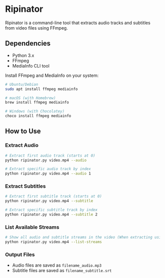 # Ripinator

Ripinator is a command-line tool that extracts audio tracks and subtitles from video files using FFmpeg.

## Dependencies

- Python 3.x
- FFmpeg
- MediaInfo CLI tool

Install FFmpeg and MediaInfo on your system:
```bash
# Ubuntu/Debian
sudo apt install ffmpeg mediainfo

# macOS (with Homebrew)
brew install ffmpeg mediainfo

# Windows (with Chocolatey)
choco install ffmpeg mediainfo
```

## How to Use

### Extract Audio
```bash
# Extract first audio track (starts at 0)
python ripinator.py video.mp4 --audio

# Extract specific audio track by index
python ripinator.py video.mp4 --audio 1
```

### Extract Subtitles
```bash
# Extract first subtitle track (starts at 0)
python ripinator.py video.mp4 --subtitle

# Extract specific subtitle track by index
python ripinator.py video.mp4 --subtitle 2
```

### List Available Streams
```bash
# Show all audio and subtitle streams in the video (When extracting using this info, remember that indexing starts at 0)
python ripinator.py video.mp4 --list-streams
```

### Output Files
- Audio files are saved as `filename_audio.mp3`
- Subtitle files are saved as `filename_subtitle.srt`